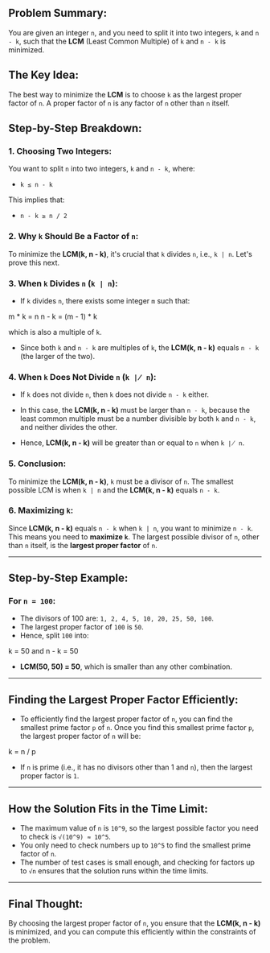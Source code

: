 ## Problem Summary:
You are given an integer `n`, and you need to split it into two integers, `k` and `n - k`, such that the **LCM** (Least Common Multiple) of `k` and `n - k` is minimized.

## The Key Idea:
The best way to minimize the **LCM** is to choose `k` as the largest proper factor of `n`.
A proper factor of `n` is any factor of `n` other than `n` itself.

## Step-by-Step Breakdown:

### 1. Choosing Two Integers:
You want to split `n` into two integers, `k` and `n - k`, where:

- `k ≤ n - k`

This implies that:

- `n - k ≥ n / 2`

### 2. Why `k` Should Be a Factor of `n`:
To minimize the **LCM(k, n - k)**, it's crucial that `k` divides `n`, i.e., `k | n`. Let's prove this next.

### 3. When `k` Divides `n` (`k | n`):
- If `k` divides `n`, there exists some integer `m` such that:
  
m * k = n
n - k = (m - 1) * k


which is also a multiple of `k`.

- Since both `k` and `n - k` are multiples of `k`, the **LCM(k, n - k)** equals `n - k` (the larger of the two).

### 4. When `k` Does Not Divide `n` (`k ∤ n`):
- If `k` does not divide `n`, then `k` does not divide `n - k` either.

- In this case, the **LCM(k, n - k)** must be larger than `n - k`, because the least common multiple must be a number divisible by both `k` and `n - k`, and neither divides the other.

- Hence, **LCM(k, n - k)** will be greater than or equal to `n` when `k ∤ n`.

### 5. Conclusion:
To minimize the **LCM(k, n - k)**, `k` must be a divisor of `n`. The smallest possible LCM is when `k | n` and the **LCM(k, n - k)** equals `n - k`.

### 6. Maximizing `k`:
Since **LCM(k, n - k)** equals `n - k` when `k | n`, you want to minimize `n - k`. This means you need to **maximize `k`**. The largest possible divisor of `n`, other than `n` itself, is the **largest proper factor** of `n`.

---

## Step-by-Step Example:

### For `n = 100`:
- The divisors of 100 are: `1, 2, 4, 5, 10, 20, 25, 50, 100`.
- The largest proper factor of `100` is `50`.
- Hence, split `100` into:

k = 50 and n - k = 50


- **LCM(50, 50) = 50**, which is smaller than any other combination.

---

## Finding the Largest Proper Factor Efficiently:
- To efficiently find the largest proper factor of `n`, you can find the smallest prime factor `p` of `n`. Once you find this smallest prime factor `p`, the largest proper factor of `n` will be:

k = n / p


- If `n` is prime (i.e., it has no divisors other than 1 and `n`), then the largest proper factor is `1`.

---

## How the Solution Fits in the Time Limit:
- The maximum value of `n` is `10^9`, so the largest possible factor you need to check is `√(10^9) ≈ 10^5`.
- You only need to check numbers up to `10^5` to find the smallest prime factor of `n`.
- The number of test cases is small enough, and checking for factors up to `√n` ensures that the solution runs within the time limits.

---

## Final Thought:
By choosing the largest proper factor of `n`, you ensure that the **LCM(k, n - k)** is minimized, and you can compute this efficiently within the constraints of the problem.

